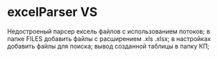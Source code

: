 # excelParser VS
Недостроеный парсер ексель файлов с использованием потоков;
в папке FILES добавить файлы c расширением .xls .xlsx;
в настройках добавить файлы для поиска;
вывод созданной таблицы в папку КП;

